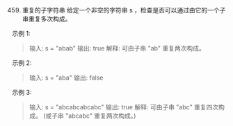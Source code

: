 459. 重复的子字符串
给定一个非空的字符串 s ，检查是否可以通过由它的一个子串重复多次构成。

示例 1:
>输入: s = "abab"
输出: true
解释: 可由子串 "ab" 重复两次构成。

示例 2:
>输入: s = "aba"
输出: false

示例 3:
>输入: s = "abcabcabcabc"
输出: true
解释: 可由子串 "abc" 重复四次构成。 (或子串 "abcabc" 重复两次构成。)